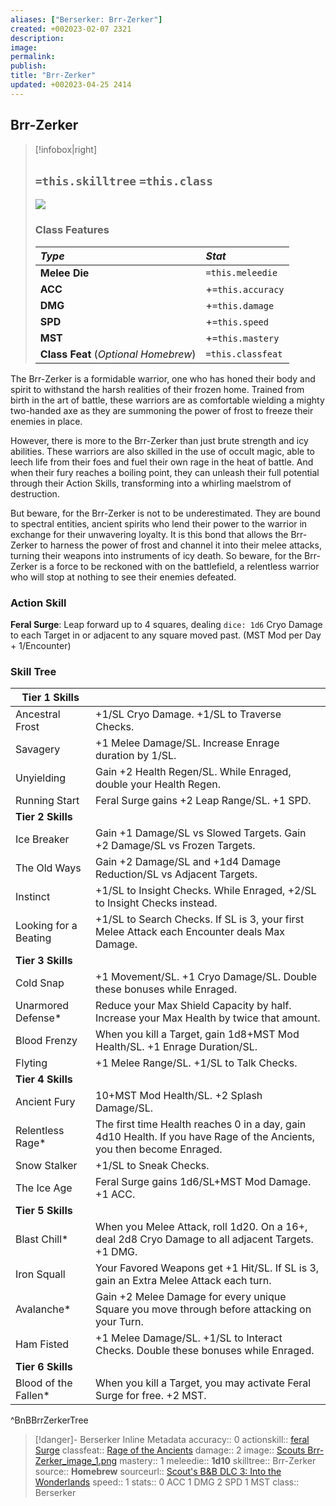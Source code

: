 ```yaml
---
aliases: ["Berserker: Brr-Zerker"]
created: +002023-02-07 2321
description: 
image: 
permalink: 
publish: 
title: "Brr-Zerker"
updated: +002023-04-25 2414
---
```


## Brr-Zerker

>[!infobox|right]
>## `=this.skilltree` `=this.class`
>![](_image/Scouts%20Brr-Zerker_image_1.png)
> ### Class Features
> | ***Type*** | ***Stat*** |
> |:---|:---|
> | **Melee Die** | `=this.meleedie` |
> | **ACC** | +`=this.accuracy`|
> | **DMG** | +`=this.damage` |
> | **SPD** | +`=this.speed` |
> | **MST** | +`=this.mastery` |
> | **Class Feat** (*Optional Homebrew*) | `=this.classfeat` |
>

 The Brr-Zerker is a formidable warrior, one who has honed their body and spirit to withstand the harsh realities of their frozen home. Trained from birth in the art of battle, these warriors are as comfortable wielding a mighty two-handed axe as they are summoning the power of frost to freeze their enemies in place.

However, there is more to the Brr-Zerker than just brute strength and icy abilities. These warriors are also skilled in the use of occult magic, able to leech life from their foes and fuel their own rage in the heat of battle. And when their fury reaches a boiling point, they can unleash their full potential through their Action Skills, transforming into a whirling maelstrom of destruction.

But beware, for the Brr-Zerker is not to be underestimated. They are bound to spectral entities, ancient spirits who lend their power to the warrior in exchange for their unwavering loyalty. It is this bond that allows the Brr-Zerker to harness the power of frost and channel it into their melee attacks, turning their weapons into instruments of icy death. So beware, for the Brr-Zerker is a force to be reckoned with on the battlefield, a relentless warrior who will stop at nothing to see their enemies defeated.

### Action Skill

**Feral Surge**: Leap forward up to 4 squares, dealing `dice: 1d6` Cryo Damage to each Target in or adjacent to any square moved past.
(MST Mod per Day + 1/Encounter)

### Skill Tree

| Tier 1 Skills |  |
|---|---|
| Ancestral Frost | +1/SL Cryo Damage. +1/SL to Traverse Checks. |
| Savagery | +1 Melee Damage/SL. Increase Enrage duration by 1/SL. |
| Unyielding | Gain +2 Health Regen/SL. While Enraged, double your Health Regen. |
| Running Start | Feral Surge gains +2 Leap Range/SL. +1 SPD. |
| **Tier 2 Skills** |  |
| Ice Breaker | Gain +1 Damage/SL vs Slowed Targets. Gain +2 Damage/SL vs Frozen Targets. |
| The Old Ways | Gain +2 Damage/SL and +1d4 Damage Reduction/SL vs Adjacent Targets. |
| Instinct | +1/SL to Insight Checks. While Enraged, +2/SL to Insight Checks instead. |
| Looking for a Beating | +1/SL to Search Checks. If SL is 3, your first Melee Attack each Encounter deals Max Damage. |
| **Tier 3 Skills** |  |
| Cold Snap | +1 Movement/SL. +1 Cryo Damage/SL. Double these bonuses while Enraged. |
| Unarmored Defense* | Reduce your Max Shield Capacity by half. Increase your Max Health by twice that amount. |
| Blood Frenzy | When you kill a Target, gain 1d8+MST Mod Health/SL. +1 Enrage Duration/SL. |
| Flyting | +1 Melee Range/SL. +1/SL to Talk Checks. |
| **Tier 4 Skills** |  |
| Ancient Fury | 10+MST Mod Health/SL. +2 Splash Damage/SL. |
| Relentless Rage* | The first time Health reaches 0 in a day, gain 4d10 Health. If you have Rage of the Ancients, you then become Enraged. |
| Snow Stalker | +1/SL to Sneak Checks. |
| The Ice Age | Feral Surge gains 1d6/SL+MST Mod Damage. +1 ACC. |
| **Tier 5 Skills** |  |
| Blast Chill\* | When you Melee Attack, roll 1d20. On a 16+, deal 2d8 Cryo Damage to all adjacent Targets. +1 DMG. |
| Iron Squall | Your Favored Weapons get +1 Hit/SL. If SL is 3, gain an Extra Melee Attack each turn. |
| Avalanche* | Gain +2 Melee Damage for every unique Square you move through before attacking on your Turn. |
| Ham Fisted | +1 Melee Damage/SL. +1/SL to Interact Checks. Double these bonuses while Enraged. |
| **Tier 6 Skills** |  |
| Blood of the Fallen\* | When you kill a Target, you may activate Feral Surge for free. +2 MST. |
^BnBBrrZerkerTree

>[!danger]- Berserker Inline Metadata
> accuracy:: 0
> actionskill:: [feral Surge](Feral%20Surge.md)
> classfeat:: [Rage of the Ancients](Rage-of-the-Ancients.md)
> damage:: 2
> image:: [Scouts Brr-Zerker_image_1.png](_image/Scouts%20Brr-Zerker_image_1.png)
> mastery:: 1
> meleedie:: **1d10**
> skilltree:: Brr-Zerker
> source:: **Homebrew**
> sourceurl:: [Scout's B&B DLC 3: Into the Wonderlands](https://docs.google.com/document/d/1MLOgrWwcLNTnP9PuXrKiLImy7SUh4hXO8arVUAlmdp0/edit)
> speed:: 1
> stats:: 0 ACC 1 DMG 2 SPD 1 MST
> class:: Berserker
